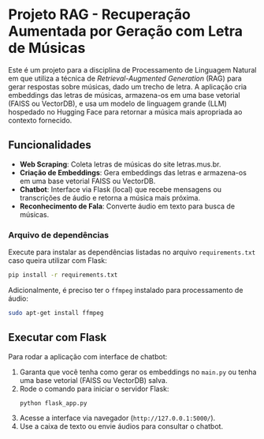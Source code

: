 # Projeto RAG - Recuperação Aumentada por Geração com Letra de Músicas

Este é um projeto para a disciplina de Processamento de Linguagem Natural em que utiliza a técnica de *Retrieval-Augmented Generation* (RAG) para gerar respostas sobre músicas, dado um trecho de letra. A aplicação cria embeddings das letras de músicas, armazena-os em uma base vetorial (FAISS ou VectorDB), e usa um modelo de linguagem grande (LLM) hospedado no Hugging Face para retornar a música mais apropriada ao contexto fornecido.

## Funcionalidades
- **Web Scraping**: Coleta letras de músicas do site letras.mus.br.
- **Criação de Embeddings**: Gera embeddings das letras e armazena-os em uma base vetorial FAISS ou VectorDB.
- **Chatbot**: Interface via Flask (local) que recebe mensagens ou transcrições de áudio e retorna a música mais próxima.
- **Reconhecimento de Fala**: Converte áudio em texto para busca de músicas.

### Arquivo de dependências

Execute para instalar as dependências listadas no arquivo `requirements.txt` caso queira utilizar com Flask:
```bash
pip install -r requirements.txt
```

Adicionalmente, é preciso ter o `ffmpeg` instalado para processamento de áudio:

```bash
sudo apt-get install ffmpeg
```

## Executar com Flask

Para rodar a aplicação com interface de chatbot:

1. Garanta que você tenha como gerar os embeddings no `main.py` ou tenha uma base vetorial (FAISS ou VectorDB) salva.
2. Rode o comando para iniciar o servidor Flask:
    ```bash
    python flask_app.py
    ```
3. Acesse a interface via navegador (`http://127.0.0.1:5000/`).
4. Use a caixa de texto ou envie áudios para consultar o chatbot.
